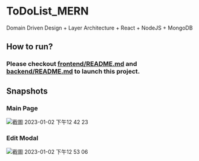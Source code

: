 # ToDoList_MERN
Domain Driven Design + Layer Architecture + React + NodeJS + MongoDB 

## How to run?

### Please checkout [frontend/README.md](./frontend/README.md) and [backend/README.md](./backend/README.md) to launch this project.


## Snapshots
### Main Page
![截圖 2023-01-02 下午12 42 23](https://user-images.githubusercontent.com/25097700/210196068-7bbea049-8956-4fd5-a06c-13d6eb672294.png)


### Edit Modal
![截圖 2023-01-02 下午12 53 06](https://user-images.githubusercontent.com/25097700/210196101-7e75fc2b-1835-4e39-9b84-cf88c0167bbe.png)
